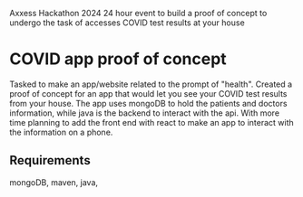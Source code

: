 Axxess Hackathon 2024
24 hour event to build a proof of concept to undergo the task of accesses COVID test results at your house

# COVID app proof of concept

Tasked to make an app/website related to the prompt of "health". 
Created a proof of concept for an app that would let you see your COVID test results from your house.
The app uses mongoDB to hold the patients and doctors information, while java is the backend to interact with the api.
With more time planning to add the front end with react to make an app to interact with the information on a phone.

## Requirements

mongoDB, maven, java, 





